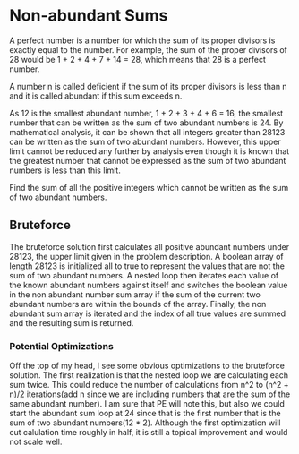 # Non-abundant Sums

A perfect number is a number for which the sum of its proper divisors is exactly equal to the number. For example, 
the sum of the proper divisors of 28 would be 1 + 2 + 4 + 7 + 14 = 28, which means that 28 is a perfect number.

A number n is called deficient if the sum of its proper divisors is less than n and it is called abundant if this 
sum exceeds n.

As 12 is the smallest abundant number, 1 + 2 + 3 + 4 + 6 = 16, the smallest number that can be written as the sum 
of two abundant numbers is 24. By mathematical analysis, it can be shown that all integers greater than 28123 can 
be written as the sum of two abundant numbers. However, this upper limit cannot be reduced any further by analysis 
even though it is known that the greatest number that cannot be expressed as the sum of two abundant numbers is 
less than this limit.

Find the sum of all the positive integers which cannot be written as the sum of two abundant numbers.

## Bruteforce

The bruteforce solution first calculates all positive abundant numbers under 28123, the upper limit given in the problem description.  A boolean array of length 28123 is initialized all to true to represent the values that are not the sum of two abundant numbers. A nested loop then iterates each value of the known abundant numbers against itself and switches the boolean value in the non abundant number sum array if the sum of the current two abundant numbers are within the bounds of the array.  Finally, the non abundant sum array is iterated and the index of all true values are summed and the resulting sum is returned.

### Potential Optimizations

Off the top of my head, I see some obvious optimizations to the bruteforce solution.  The first realization is that the nested loop we are calculating each sum twice.  This could reduce the number of calculations from n^2 to (n^2 + n)/2 iterations(add n since we are including numbers that are the sum of the same abundant number).  I am sure that PE will note this, but also we could start the abundant sum loop at 24 since that is the first number that is the sum of two abundant numbers(12 * 2).  Although the first optimization will cut calulation time roughly in half, it is still a topical improvement and would not scale well.